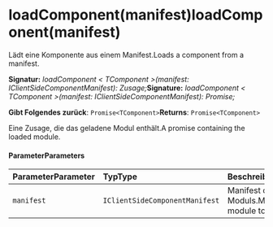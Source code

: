 # <a name="loadcomponentmanifest"></a><span data-ttu-id="4bf22-101">loadComponent(manifest)</span><span class="sxs-lookup"><span data-stu-id="4bf22-101">loadComponent(manifest)</span></span>




<span data-ttu-id="4bf22-102">Lädt eine Komponente aus einem Manifest.</span><span class="sxs-lookup"><span data-stu-id="4bf22-102">Loads a component from a manifest.</span></span>

<span data-ttu-id="4bf22-103">**Signatur:** _loadComponent < TComponent >(manifest: IClientSideComponentManifest): Zusage<TComponent>;_</span><span class="sxs-lookup"><span data-stu-id="4bf22-103">**Signature:** _loadComponent < TComponent >(manifest: IClientSideComponentManifest): Promise<TComponent>;_</span></span>

<span data-ttu-id="4bf22-104">**Gibt Folgendes zurück**: `Promise<TComponent>`</span><span class="sxs-lookup"><span data-stu-id="4bf22-104">**Returns**: `Promise<TComponent>`</span></span>



<span data-ttu-id="4bf22-105">Eine Zusage, die das geladene Modul enthält.</span><span class="sxs-lookup"><span data-stu-id="4bf22-105">A promise containing the loaded module.</span></span>

#### <a name="parameters"></a><span data-ttu-id="4bf22-106">Parameter</span><span class="sxs-lookup"><span data-stu-id="4bf22-106">Parameters</span></span>


| <span data-ttu-id="4bf22-107">Parameter</span><span class="sxs-lookup"><span data-stu-id="4bf22-107">Parameter</span></span>    | <span data-ttu-id="4bf22-108">Typ</span><span class="sxs-lookup"><span data-stu-id="4bf22-108">Type</span></span>    | <span data-ttu-id="4bf22-109">Beschreibung</span><span class="sxs-lookup"><span data-stu-id="4bf22-109">Description</span></span> |
|:-------------|:---------------|:------------|
| `manifest`    | `IClientSideComponentManifest` | <span data-ttu-id="4bf22-110">Manifest des zu ladenden Moduls.</span><span class="sxs-lookup"><span data-stu-id="4bf22-110">Manifest of the module to load.</span></span> |


